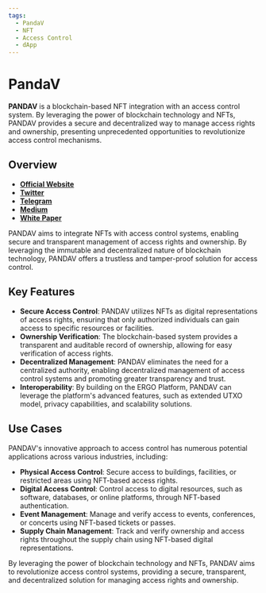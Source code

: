 ```yaml
---
tags:
  - PandaV
  - NFT
  - Access Control
  - dApp
---
```


# PandaV

**PANDAV** is a blockchain-based NFT integration with an access control system. By leveraging the power of blockchain technology and NFTs, PANDAV provides a secure and decentralized way to manage access rights and ownership, presenting unprecedented opportunities to revolutionize access control mechanisms.

## Overview

- **[Official Website](https://www.pandav.io)**
- **[Twitter](https://twitter.com/PandaV_io)**
- **[Telegram](https://t.me/pandav_io)**
- **[Medium](https://medium.com/@www.pandav.io)**
- **[White Paper](https://www.pandav.io/download/PDVWhitepaper.pdf)**

PANDAV aims to integrate NFTs with access control systems, enabling secure and transparent management of access rights and ownership. By leveraging the immutable and decentralized nature of blockchain technology, PANDAV offers a trustless and tamper-proof solution for access control.

## Key Features

- **Secure Access Control**: PANDAV utilizes NFTs as digital representations of access rights, ensuring that only authorized individuals can gain access to specific resources or facilities.
- **Ownership Verification**: The blockchain-based system provides a transparent and auditable record of ownership, allowing for easy verification of access rights.
- **Decentralized Management**: PANDAV eliminates the need for a centralized authority, enabling decentralized management of access control systems and promoting greater transparency and trust.
- **Interoperability**: By building on the ERGO Platform, PANDAV can leverage the platform's advanced features, such as extended UTXO model, privacy capabilities, and scalability solutions.

## Use Cases

PANDAV's innovative approach to access control has numerous potential applications across various industries, including:

- **Physical Access Control**: Secure access to buildings, facilities, or restricted areas using NFT-based access rights.
- **Digital Access Control**: Control access to digital resources, such as software, databases, or online platforms, through NFT-based authentication.
- **Event Management**: Manage and verify access to events, conferences, or concerts using NFT-based tickets or passes.
- **Supply Chain Management**: Track and verify ownership and access rights throughout the supply chain using NFT-based digital representations.

By leveraging the power of blockchain technology and NFTs, PANDAV aims to revolutionize access control systems, providing a secure, transparent, and decentralized solution for managing access rights and ownership.
